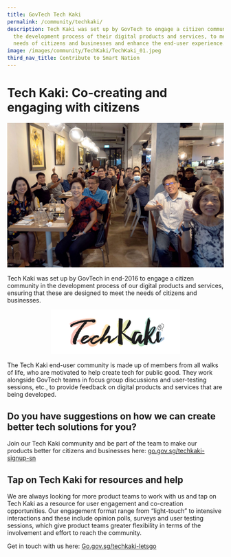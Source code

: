 ```yaml
---
title: GovTech Tech Kaki
permalink: /community/techkaki/
description: Tech Kaki was set up by GovTech to engage a citizen community in
  the development process of their digital products and services, to meet the
  needs of citizens and businesses and enhance the end-user experience.
image: /images/community/TechKaki/TechKaki_01.jpeg
third_nav_title: Contribute to Smart Nation
---
```

# Tech Kaki: Co-creating and engaging with citizens
![Tech Kaki](/images/community/TechKaki/TechKaki_01.jpeg)

Tech Kaki was set up by GovTech in end-2016 to engage a citizen community in the development process of our digital products and services, ensuring that these are designed to meet the needs of citizens and businesses. 

<div style="width:100%;display:flex;justify-content:center;"><div style="width:300px;"><img src="/images/community/techkaki/techkaki_logo.png" alt="SCOPE"></div></div>

The Tech Kaki end-user community is made up of members from all walks of life, who are motivated to help create tech for public good. They work alongside GovTech teams in focus group discussions and user-testing sessions, etc., to provide feedback on digital products and services that are being developed.

## Do you have suggestions on how we can create better tech solutions for you?

Join our Tech Kaki community and be part of the team to make our products better for citizens and businesses here: [go.gov.sg/techkaki-signup-sn](http://go.gov.sg/techkaki-signup-sn)

## Tap on Tech Kaki for resources and help

We are always looking for more product teams to work with us and tap on Tech Kaki as a resource for user engagement and co-creation opportunities. Our engagement format range from “light-touch” to intensive interactions and these include opinion polls, surveys and user testing sessions, which give product teams greater flexibility in terms of the involvement and effort to reach the community. 

Get in touch with us here: [Go.gov.sg/techkaki-letsgo](http://go.gov.sg/techkaki-letsgo)